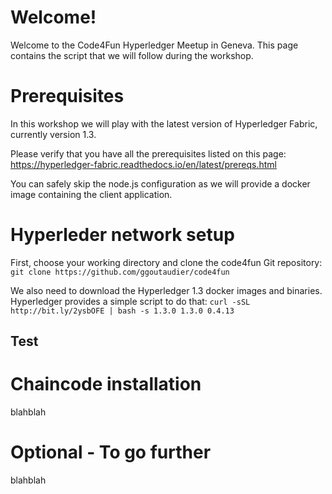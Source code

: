 # Welcome!
Welcome to the Code4Fun Hyperledger Meetup in Geneva.
This page contains the script that we will follow during the workshop.

# Prerequisites
In this workshop we will play with the latest version of Hyperledger Fabric, currently version 1.3.

Please verify that you have all the prerequisites listed on this page:
https://hyperledger-fabric.readthedocs.io/en/latest/prereqs.html

You can safely skip the node.js configuration as we will provide a docker image containing the client application.


# Hyperleder network setup
First, choose your working directory and clone the code4fun Git repository:
`git clone https://github.com/ggoutaudier/code4fun`

We also need to download the Hyperledger 1.3 docker images and binaries. Hyperledger provides a simple script to do that:
`curl -sSL http://bit.ly/2ysbOFE | bash -s 1.3.0 1.3.0 0.4.13`

## Test




# Chaincode installation
blahblah

# Optional - To go further
blahblah



